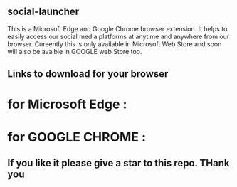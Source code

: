 ## social-launcher
This is a Microsoft Edge and Google Chrome browser extension. It helps to easily access our social media platforms at anytime and anywhere from our browser.
Cureently this is only available in Microsoft Web Store and soon will also be avaible in GOOGLE web Store too.

## Links to download for your browser
# for Microsoft Edge : 
# for GOOGLE CHROME  : 


## If you like it please give a star to this repo. THank you 
